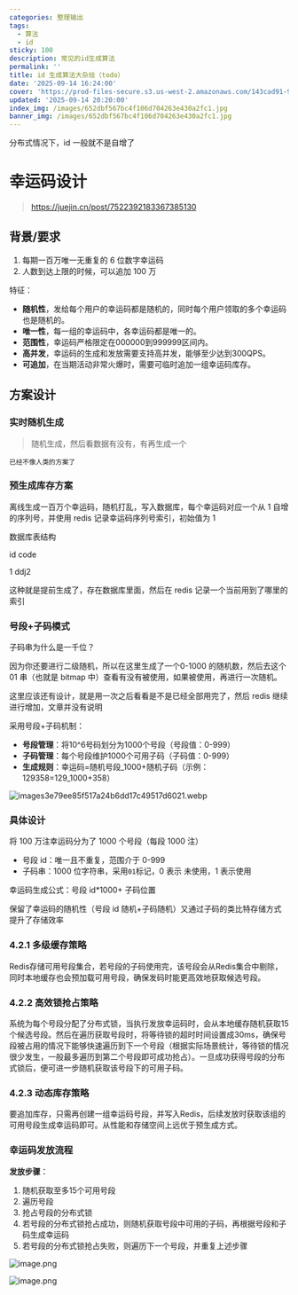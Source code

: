 ```yaml
---
categories: 整理输出
tags:
  - 算法
  - id
sticky: 100
description: 常见的id生成算法
permalink: ''
title: id 生成算法大杂烩（todo）
date: '2025-09-14 16:24:00'
cover: 'https://prod-files-secure.s3.us-west-2.amazonaws.com/143cad91-961b-48b0-82dc-78fbb6eb5abe/66bdab08-2c95-4215-a279-9a664fd9f37b/wallhaven-85lly2.jpg?X-Amz-Algorithm=AWS4-HMAC-SHA256&X-Amz-Content-Sha256=UNSIGNED-PAYLOAD&X-Amz-Credential=ASIAZI2LB466YDIW47HF%2F20250920%2Fus-west-2%2Fs3%2Faws4_request&X-Amz-Date=20250920T010041Z&X-Amz-Expires=3600&X-Amz-Security-Token=IQoJb3JpZ2luX2VjEGkaCXVzLXdlc3QtMiJIMEYCIQDtFgSuiLMUozH%2F6ptq6WgdjvPe4chgl1KRIKkU0KFqYgIhAP0BoDDH5%2BKK4KhqybXBPH3Lv1Hztuw9%2BOEWPtL7ZZJdKogECOL%2F%2F%2F%2F%2F%2F%2F%2F%2F%2FwEQABoMNjM3NDIzMTgzODA1IgwtDDTwe%2F%2F%2BNes0hzUq3AMNAAwMwjGxAfX63YEe7E%2Bqf%2FmbXvXNJIOP6wQbbh94HcF4ukgLTsJ942peP9CaveeV28VQiM6HiU0z32VblJJuZ%2Fv8qCtv0U7v8BDZEKWm%2F16sIROJ1woYUzy96mNHAYICoKXqFPdU%2F3gRlTtijDxIn7bSj1j%2B6P1KS2KCkxpPo6A2NUCofDBV7oPhk4%2F%2Bo2EwsSaWm7vlHjIc2Wo6G8b1CzbuqVYqAc1WUUpnEp%2FeCqo%2B7f%2Buouw4i5hWmdefBHUSRRHDgYGc9BwNAdzeVMyWRG8dr5a7AnIimSzZYl%2FEYbGPIbwA9nFDt4qMT6GEDldPicsazAj4fg%2FqW7CC%2Flid%2BwOAtNZJvPx9tJwvTUhhXI1Gfw%2BTztoZPY7SRRigygIKvHhNrBCyc1vdchHFk0tEFkCX5nxDFr4%2BvzcAe6Yh8ez6K8sVrAm7VoNwkfGY%2BppOxGgIALGBuAdFQzL79tXqWQcsY98aDISP1HQSfXXJ8rcIKEqdg9H82CoL7pNHEN1h5crZ7WFBQ8swUHaLODjWD42D0y580PkTsEaCVdl%2BHHek5bbQPu11vGBdxOvnXVD1SkEHtxc%2B%2Ba2SL1Oj7F0E7NV9wJJAkDB3xld62C2S0AeeUe%2BIRZ%2BxtthaojC27LfGBjqkAQVvPfHensH9%2FQiddxNdqdtKYNR%2BE7iG8D9JeYDEfNqUsL0FC3FDSwA3KWvbEnHu0t5W31W1yyAckLVH6dwEp%2BzZqcjhD6khYyZIwAkq96VuD1huKZ50YDELlOU6HCdbr%2BQQuCmzeUrUSVl5K5OZ9ABt3BRL3BjGwiyXQaPbULxeJx6%2Boj3YNJt5c82%2FAZmaEL%2FxTKRHMnXFkH9MAb80w0CIihEQ&X-Amz-Signature=d29249459595b45164ae22d6d5bf54573820329828eb203a112391c2c413dd96&X-Amz-SignedHeaders=host&x-amz-checksum-mode=ENABLED&x-id=GetObject'
updated: '2025-09-14 20:20:00'
index_img: /images/652dbf567bc4f106d704263e430a2fc1.jpg
banner_img: /images/652dbf567bc4f106d704263e430a2fc1.jpg
---
```


分布式情况下，id 一般就不是自增了


# 幸运码设计

> https://juejin.cn/post/7522392183367385130

## 背景/要求

1. 每期一百万唯一无重复的 6 位数字幸运码
2. 人数到达上限的时候，可以追加 100 万

特征：

- **随机性**，发给每个用户的幸运码都是随机的，同时每个用户领取的多个幸运码也是随机的。
- **唯一性**，每一组的幸运码中，各幸运码都是唯一的。
- **范围性**，幸运码严格限定在000000到999999区间内。
- **高并发**，幸运码的生成和发放需要支持高并发，能够至少达到300QPS。
- **可追加**，在当期活动非常火爆时，需要可临时追加一组幸运码库存。

## 方案设计


### 实时随机生成

> 随机生成，然后看数据有没有，有再生成一个

`已经不像人类的方案了`


### 预生成库存方案


离线生成一百万个幸运码，随机打乱，写入数据库，每个幸运码对应一个从 1 自增的序列号，并使用 redis 记录幸运码序列号索引，初始值为 1


数据库表结构


id code


1 ddj2


这种就是提前生成了，存在数据库里面，然后在 redis 记录一个当前用到了哪里的索引


### 号段+子码模式


子码串为什么是一千位？


因为你还要进行二级随机，所以在这里生成了一个0-1000 的随机数，然后去这个 01 串（也就是 bitmap 中）查看有没有被使用，如果被使用，再进行一次随机。


这里应该还有设计，就是用一次之后看看是不是已经全部用完了，然后 redis 继续进行增加，文章并没有说明


采用号段+子码机制：

- **号段管理**：将10^6号码划分为1000个号段（号段值：0-999）
- **子码管理**：每个号段维护1000个可用子码（子码值：0-999）
- **生成规则**：幸运码=随机号段_1000+随机子码（示例：129358=129_1000+358）

![images3e79ee85f517a24b6dd17c49517d6021.webp](/images/00898df9e2516fa4f0f181649bb7126d.webp)


### 具体设计


将 100 万注幸运码分为了 1000 个号段（每段 1000 注）

- 号段 id：唯一且不重复，范围介于 0-999
- 子码串：1000 位字符串，采用`01`标记，0 表示 未使用，1 表示使用

幸运码生成公式：号段 id*1000+ 子码位置


保留了幸运码的随机性（号段 id 随机+子码随机）又通过子码的类比特存储方式提升了存储效率


### 4.2.1 多级缓存策略


Redis存储可用号段集合，若号段的子码使用完，该号段会从Redis集合中剔除，同时本地缓存也会预加载可用号段，确保发码时能更高效地获取候选号段。


### 4.2.2 高效锁抢占策略


系统为每个号段分配了分布式锁，当执行发放幸运码时，会从本地缓存随机获取15个候选号段。然后在遍历获取号段时，将等待锁的超时时间设置成30ms，确保号段被占用的情况下能够快速遍历到下一个号段（根据实际场景统计，等待锁的情况很少发生，一般最多遍历到第二个号段即可成功抢占）。一旦成功获得号段的分布式锁后，便可进一步随机获取该号段下的可用子码。


### 4.2.3 动态库存策略


要追加库存，只需再创建一组幸运码号段，并写入Redis，后续发放时获取该组的可用号段生成幸运码即可。从性能和存储空间上远优于预生成方式。


### 幸运码发放流程


**发放步骤**：

1. 随机获取至多15个可用号段
2. 遍历号段
3. 抢占号段的分布式锁
4. 若号段的分布式锁抢占成功，则随机获取号段中可用的子码，再根据号段和子码生成幸运码
5. 若号段的分布式锁抢占失败，则遍历下一个号段，并重复上述步骤

![image.png](/images/035399511e7a9d2be97ad9c7b0b1c6d7.png)


![image.png](/images/26032740c6d1a88a70a626c31b95f6fc.png)

